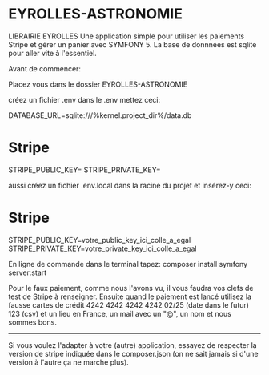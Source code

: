 # EYROLLES-ASTRONOMIE

LIBRAIRIE EYROLLES
Une application simple pour utiliser les paiements Stripe et gérer un panier avec SYMFONY 5.
La base de donnnées est sqlite pour aller vite à l'essentiel.

Avant de commencer:

Placez vous dans le dossier EYROLLES-ASTRONOMIE

créez un fichier .env
dans le .env mettez ceci:

DATABASE_URL=sqlite:///%kernel.project_dir%/data.db
# Stripe
STRIPE_PUBLIC_KEY=
STRIPE_PRIVATE_KEY=

aussi créez un fichier .env.local dans la racine du projet et insérez-y ceci:

# Stripe
STRIPE_PUBLIC_KEY=votre_public_key_ici_colle_a_egal
STRIPE_PRIVATE_KEY=votre_private_key_ici_colle_a_egal

En ligne de commande dans le terminal tapez:
composer install
symfony server:start



Pour le faux paiement, comme nous l'avons vu, il vous faudra vos clefs de test de Stripe à renseigner.
Ensuite quand le paiement est lancé utilisez la fausse cartes de crédit 4242 4242 4242 4242   02/25 (date dans le futur)
123 (csv) et un lieu en France, un mail avec un "@", un nom et nous sommes bons.

__________________________________

Si vous voulez l'adapter à votre (autre) application, essayez de respecter la version de stripe indiquée dans le
composer.json (on ne sait jamais si d'une version à l'autre ça ne marche plus).
